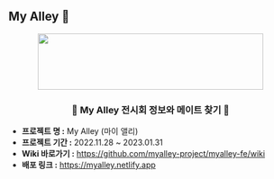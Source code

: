 ## My Alley 🎨
<p align="middle" >
  <img src="https://user-images.githubusercontent.com/61264510/218919921-ccae06ab-8407-4e9d-815c-981bb1dd3215.png?raw=true" width="400px;" height="100px;"/>
</p>

### <div align="center"> 🎨 My Alley 전시회 정보와 메이트 찾기 🎨 </div>

- **프로젝트 명 :** My Alley (마이 앨리)
- **프로젝트 기간 :** 2022.11.28 ~ 2023.01.31
- **Wiki 바로가기 :** https://github.com/myalley-project/myalley-fe/wiki
- **배포 링크 :** https://myalley.netlify.app 
